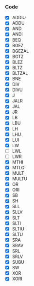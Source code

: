 ### Code

- [x] ADDIU
- [x] ADDU
- [x] AND
- [x] ANDI
- [x] BEQ
- [x] BGEZ
- [x] BGEZAL
- [x] BGTZ
- [x] BLEZ
- [x] BLTZ
- [x] BLTZAL
- [x] BNE
- [x] DIV
- [x] DIVU
- [x] J
- [x] JALR
- [x] JAL
- [x] JR
- [x] LB
- [x] LBU
- [x] LH
- [x] LHU
- [x] LUI
- [x] LW
- [ ] LWL
- [ ] LWR
- [x] MTHI
- [x] MTLO
- [x] MULT
- [x] MULTU
- [x] OR
- [x] ORI
- [x] SB
- [x] SH
- [x] SLL
- [x] SLLV
- [x] SLT
- [x] SLTI
- [x] SLTIU
- [x] SLTU
- [x] SRA
- [x] SRAV
- [x] SRL
- [x] SRLV
- [x] SUBU
- [x] SW
- [x] XOR
- [x] XORI
